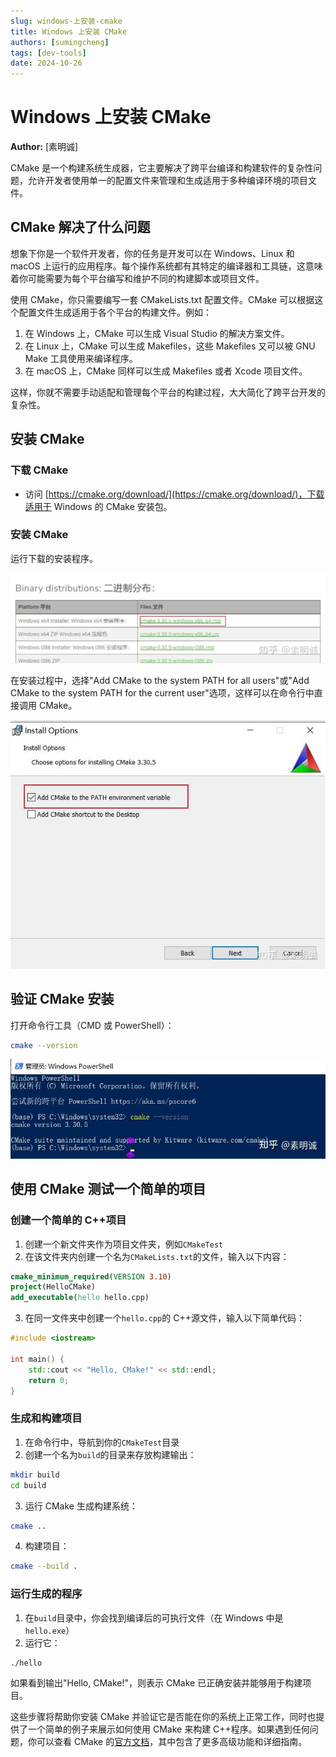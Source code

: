 ```yaml
---
slug: windows-上安装-cmake
title: Windows 上安装 CMake
authors: [sumingcheng]
tags: [dev-tools]
date: 2024-10-26
---
```


# Windows 上安装 CMake

**Author:** [素明诚]



CMake 是一个构建系统生成器，它主要解决了跨平台编译和构建软件的复杂性问题，允许开发者使用单一的配置文件来管理和生成适用于多种编译环境的项目文件。

## CMake 解决了什么问题

想象下你是一个软件开发者，你的任务是开发可以在 Windows、Linux 和 macOS 上运行的应用程序。每个操作系统都有其特定的编译器和工具链，这意味着你可能需要为每个平台编写和维护不同的构建脚本或项目文件。

使用 CMake，你只需要编写一套 CMakeLists.txt 配置文件。CMake 可以根据这个配置文件生成适用于各个平台的构建文件。例如：

1. 在 Windows 上，CMake 可以生成 Visual Studio 的解决方案文件。
2. 在 Linux 上，CMake 可以生成 Makefiles，这些 Makefiles 又可以被 GNU Make 工具使用来编译程序。
3. 在 macOS 上，CMake 同样可以生成 Makefiles 或者 Xcode 项目文件。

这样，你就不需要手动适配和管理每个平台的构建过程，大大简化了跨平台开发的复杂性。

## 安装 CMake

### 下载 CMake

- 访问 [https://cmake.org/download/](https://cmake.org/download/)，下载适用于 Windows 的 CMake 安装包。

### 安装 CMake

运行下载的安装程序。

![安装CMake步骤1](../image/d2719d305851faf3087521a005a04c92.jpg)

在安装过程中，选择"Add CMake to the system PATH for all users"或"Add CMake to the system PATH for the current user"选项，这样可以在命令行中直接调用 CMake。

![安装CMake步骤2](../image/d0d6fa5493ec5ba8de9c272d8e842d77.jpg)

## 验证 CMake 安装

打开命令行工具（CMD 或 PowerShell）：

```bash
cmake --version
```

![验证CMake安装](../image/091698446c90c83e75a77559dfffcbb1.jpg)

## 使用 CMake 测试一个简单的项目

### 创建一个简单的 C++项目

1. 创建一个新文件夹作为项目文件夹，例如`CMakeTest`
2. 在该文件夹内创建一个名为`CMakeLists.txt`的文件，输入以下内容：

```cmake
cmake_minimum_required(VERSION 3.10)
project(HelloCMake)
add_executable(hello hello.cpp)
```

3. 在同一文件夹中创建一个`hello.cpp`的 C++源文件，输入以下简单代码：

```cpp
#include <iostream>

int main() {
    std::cout << "Hello, CMake!" << std::endl;
    return 0;
}
```

### 生成和构建项目

1. 在命令行中，导航到你的`CMakeTest`目录
2. 创建一个名为`build`的目录来存放构建输出：

```bash
mkdir build
cd build
```

3. 运行 CMake 生成构建系统：

```bash
cmake ..
```

4. 构建项目：

```bash
cmake --build .
```

### 运行生成的程序

1. 在`build`目录中，你会找到编译后的可执行文件（在 Windows 中是`hello.exe`）
2. 运行它：

```bash
./hello
```

如果看到输出"Hello, CMake!"，则表示 CMake 已正确安装并能够用于构建项目。

这些步骤将帮助你安装 CMake 并验证它是否能在你的系统上正常工作，同时也提供了一个简单的例子来展示如何使用 CMake 来构建 C++程序。如果遇到任何问题，你可以查看 CMake 的[官方文档](https://cmake.org/documentation/)，其中包含了更多高级功能和详细指南。